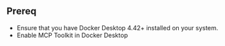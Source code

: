 
## Prereq

- Ensure that you have Docker Desktop 4.42+ installed on your system.
- Enable MCP Toolkit in Docker Desktop



